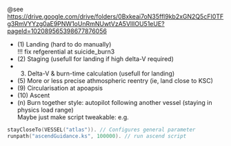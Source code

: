 
@see https://drive.google.com/drive/folders/0Bxkeai7oN35ffl9kb2xGN2Q5cFI0TFg3RmVYYzg0aE9PNW1oUnRmNUwtVzA5VlllOU51eUE?pageId=102089565398677876056



* (1) Landing (hard to do manually) \
    !!! fix refgerential at suicide_burn3
* (2) Staging (usefull for landing if high delta-V required)
* 3) Delta-V & burn-time calculation (usefull for landing)
* (5) More or less precise athmospheric reentry (ie, land close to KSC)
* (9) Circularisation at apoapsis
* (10) Ascent
* (n) Burn together style: autopilot following another vessel (staying in physics load range) \
  Maybe just make script tweakable: e.g.
```c
stayCloseTo(VESSEL("atlas")). // Configures general parameter
runpath("ascendGuidance.ks", 100000). // run ascend script
```
